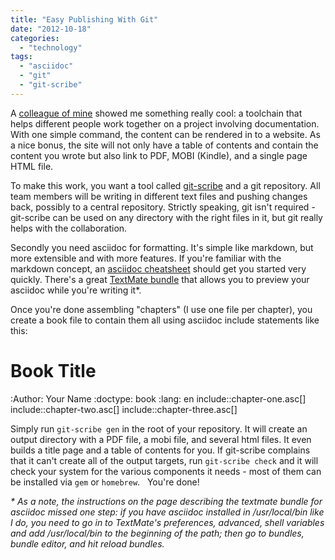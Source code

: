 ```yaml
---
title: "Easy Publishing With Git"
date: "2012-10-18"
categories: 
  - "technology"
tags: 
  - "asciidoc"
  - "git"
  - "git-scribe"
---
```


A [colleague of mine](http://www.grahambrooks.com/blog/) showed me something really cool: a toolchain that helps different people work together on a project involving documentation. With one simple command, the content can be rendered in to a website. As a nice bonus, the site will not only have a table of contents and contain the content you wrote but also link to PDF, MOBI (Kindle), and a single page HTML file.

To make this work, you want a tool called [git-scribe](https://github.com/schacon/git-scribe) and a git repository. All team members will be writing in different text files and pushing changes back, possibly to a central repository. Strictly speaking, git isn't required - git-scribe can be used on any directory with the right files in it, but git really helps with the collaboration.

Secondly you need asciidoc for formatting. It's simple like markdown, but more extensible and with more features. If you're familiar with the markdown concept, an [asciidoc cheatsheet](http://powerman.name/doc/asciidoc) should get you started very quickly. There's a great [TextMate bundle](https://github.com/zuckschwerdt/asciidoc.tmbundle) that allows you to preview your asciidoc while you're writing it\*.

Once you're done assembling "chapters" (I use one file per chapter), you create a book file to contain them all using asciidoc include statements like this:

Book Title
==========
:Author: Your Name
:doctype: book
:lang: en
include::chapter-one.asc\[\]
include::chapter-two.asc\[\]
include::chapter-three.asc\[\]

Simply run `git-scribe gen` in the root of your repository. It will create an output directory with a PDF file, a mobi file, and several html files. It even builds a title page and a table of contents for you. If git-scribe complains that it can't create all of the output targets, run `git-scribe check` and it will check your system for the various components it needs - most of them can be installed via `gem` or `homebrew`.   You're done!

_\* As a note, the instructions on the page describing the textmate bundle for asciidoc missed one step: if you have asciidoc installed in /usr/local/bin like I do, you need to go in to TextMate's preferences, advanced, shell variables and add /usr/local/bin to the beginning of the path; then go to bundles, bundle editor, and hit reload bundles._
